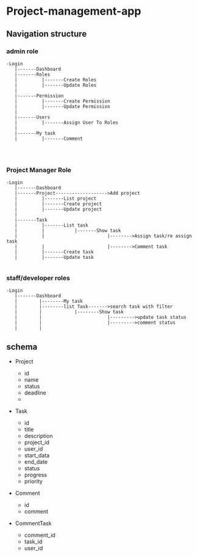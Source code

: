 # Project-management-app


## Navigation structure
### admin role
```
-Login
   |-------Dashboard
   |-------Roles 
   |         |-------Create Roles
   |         |-------Update Roles
   |
   |-------Permission
   |         |-------Create Permission
   |         |-------Update Permission
   |
   |-------Users
   |         |-------Assign User To Roles
   |
   |-------My task
   |         |-------Comment
             

             
```
### Project Manager Role
```
-Login 
   |-------Dashboard
   |-------Project------------------->Add project
   |         |-------List project
   |         |-------Create project
   |         |-------Update project
   |
   |-------Task
   |         |-------List task 
   |         |           |-------Show task
   |         |                       |-------->Assign task/re assign task
   |         |                       |-------->Comment task     
   |         |-------Create task
   |         |-------Update task     
   
```

### staff/developer roles
```
-Login
   |-------Dashboard
   |        |--------My task
   |        |--------list Task------->search task with filter
   |        |            |--------Show task
   |        |                        |--------->update task status
   |        |                        |--------->comment status
   |        |          
```

## schema
* Project
   - id
   - name
   - status 
   - deadline
   - 

* Task
   - id
   - title
   - description
   - project_id
   - user_id
   - start_data
   - end_date
   - status
   - progress
   - priority

* Comment
   - id
   - comment

* CommentTask
   - comment_id
   - task_id
   - user_id
